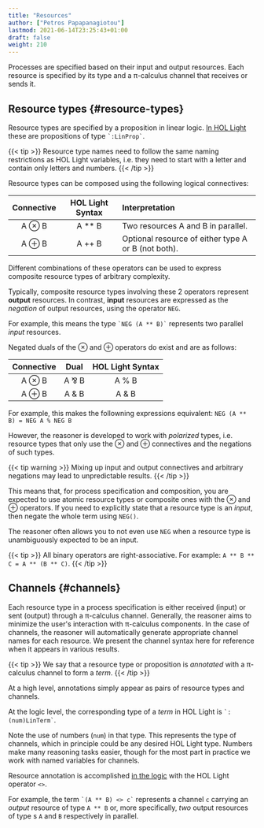 ```yaml
---
title: "Resources"
author: ["Petros Papapanagiotou"]
lastmod: 2021-06-14T23:25:43+01:00
draft: false
weight: 210
---
```


Processes are specified based on their input and output resources. Each resource is specified by its type and a &pi;-calculus channel that receives or sends it.


## Resource types {#resource-types}

Resource types are specified by a proposition in linear logic. [In HOL Light](https://github.com/workflowfm/workflowfm-reasoner/blob/master/src/CLL/CLL.ml) these are propositions of type `` `:LinProp` ``.

{{< tip >}}
Resource type names need to follow the same naming restrictions as HOL Light variables, i.e. they need to start with a letter and contain only letters and numbers.
{{< /tip >}}

Resource types can be composed using the following logical connectives:

| Connective   | HOL Light Syntax | Interpretation                                      |
|:------------:|:----------------:|:----------------------------------------------------|
| A &otimes; B | A \*\* B         | Two resources A and B in parallel.                  |
| A &oplus; B  | A ++ B           | Optional resource of either type A or B (not both). |

Different combinations of these operators can be used to express composite resource types of arbitrary complexity.

Typically, composite resource types involving these 2 operators represent **output** resources. In contrast, **input** resources are expressed as the _negation_ of output resources, using the operator `NEG`.

For example, this means the type `` `NEG (A ** B)` `` represents two parallel _input_ resources.

Negated duals of the &otimes; and &oplus; operators do exist and are as follows:

| Connective   | Dual        | HOL Light Syntax |
|:------------:|:-----------:|:----------------:|
| A &otimes; B | A &#8523; B | A % B            |
| A &oplus; B  | A & B       | A & B            |

For example, this makes the followning expressions equivalent:
`NEG (A ** B) = NEG A % NEG B`

However, the reasoner is developed to work with _polarized_ types, i.e. resource types that only use the &otimes; and &oplus; connectives and the negations of such types.

{{< tip warning >}}
Mixing up input and output connectives and arbitrary negations may lead to unpredictable results.
{{< /tip >}}

This means that, for process specification and composition, you are expected to use atomic resource types or composite ones with the &otimes; and &oplus; operators. If you need to explicitly state that a resource type is an _input_, then negate the whole term using `NEG()`.

The reasoner often allows you to not even use `NEG` when a resource type is unambiguously expected to be an input.

{{< tip >}}
All binary operators are right-associative. For example: `A ** B ** C = A ** (B ** C)`.
{{< /tip >}}


## Channels {#channels}

Each resource type in a process specification is either received (input) or sent (output) through a &pi;-calculus channel. Generally, the reasoner aims to minimize the user's interaction with &pi;-calculus components. In the case of channels, the reasoner will automatically generate appropriate channel names for each resource. We present the channel syntax here for reference when it appears in various results.

{{< tip >}}
We say that a resource type or proposition is _annotated_ with a &pi;-calculus channel to form a _term_.
{{< /tip >}}

At a high level, annotations simply appear as pairs of resource types and channels.

At the logic level, the corresponding type of a _term_ in HOL Light is `` `:(num)LinTerm` ``.

Note the use of numbers (`num`) in that type. This represents the type of channels, which in principle could be any desired HOL Light type. Numbers make many reasoning tasks easier, though for the most part in practice we work with named variables for channels.

Resource annotation is accomplished [in the logic](https://github.com/workflowfm/workflowfm-reasoner/blob/master/src/CLL/CLL.ml) with the HOL Light operator `<>`.

For example, the term `` `(A ** B) <> c` `` represents a channel `c` carrying an _output_ resource of type `A ** B` or, more specifically, _two_ output resources of type s `A` and `B` respectively in parallel.
